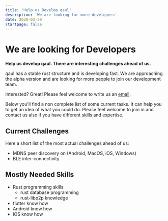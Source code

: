 ```yaml
---
title: 'Help us Develop qaul'
description: 'We are looking for more developers'
date: 2020-03-30
startpage: false
---
```


# We are looking for Developers

**Help us develop qaul. There are interesting challenges ahead of us.**

qaul has a stable rust structure and is developing fast. We are approaching the alpha version and are looking for more people to join our development team.

Interested? Great! Please feel welcome to write us an [email](mailto:contact@qaul.net). 

Below you'll find a non complete list of some current tasks. It can help you to get an idea of what you could do. Please feel welcome to join in and contact us also if you have different skills and expertise.


## Current Challenges

Here a short list of the most actual challenges ahead of us:

* MDNS peer discovery on (Android, MacOS, iOS, Windows)
* BLE inter-connectivity


## Mostly Needed Skills

* Rust programming skills
  * rust database programming
  * rust-libp2p knowledge
* flutter know how
* Android know how
* iOS know how
